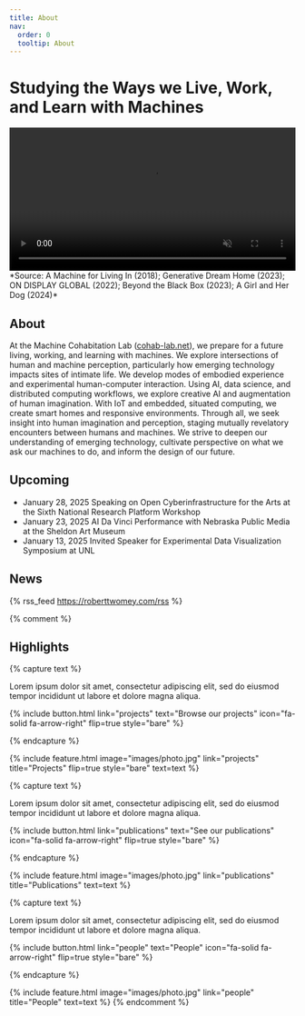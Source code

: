```yaml
---
title: About
nav:
  order: 0
  tooltip: About
---
```


# Studying the Ways we Live, Work, and Learn with Machines

<div class="video-container">
<video class="background"
	loop
	muted
	autoplay
	preload="auto"
  width="100%">
<source src="images/cohab-looper.mp4" type="video/mp4">
</video>
</div>
*Source: A Machine for Living In (2018); Generative Dream Home (2023); ON DISPLAY GLOBAL (2022); Beyond the Black Box (2023); A Girl and Her Dog (2024)*

## About

At the Machine Cohabitation Lab ([cohab-lab.net](https://cohab-lab.net)), we prepare for a future living, working, and learning with machines. We explore intersections of human and machine perception, particularly how emerging technology impacts sites of intimate life. We develop modes of embodied experience and experimental human-computer interaction. Using AI, data science, and distributed computing workflows, we explore creative AI and augmentation of human imagination. With IoT and embedded, situated computing, we create smart homes and responsive environments. Through all, we seek insight into human imagination and perception, staging mutually revelatory encounters between humans and machines. We strive to deepen our understanding of emerging technology, cultivate perspective on what we ask our machines to do, and inform the design of our future.

## Upcoming

- January 28, 2025 Speaking on Open Cyberinfrastructure for the Arts at the Sixth National Research Platform Workshop
- January 23, 2025 AI Da Vinci Performance with Nebraska Public Media at the Sheldon Art Museum
- January 13, 2025 Invited Speaker for Experimental Data Visualization Symposium at UNL

## News

{% rss_feed https://roberttwomey.com/rss %}

{% comment %}
## Highlights

{% capture text %}

Lorem ipsum dolor sit amet, consectetur adipiscing elit, sed do eiusmod tempor incididunt ut labore et dolore magna aliqua.

{%
  include button.html
  link="projects"
  text="Browse our projects"
  icon="fa-solid fa-arrow-right"
  flip=true
  style="bare"
%}

{% endcapture %}

{%
  include feature.html
  image="images/photo.jpg"
  link="projects"
  title="Projects"
  flip=true
  style="bare"
  text=text
%}

{% capture text %}

Lorem ipsum dolor sit amet, consectetur adipiscing elit, sed do eiusmod tempor incididunt ut labore et dolore magna aliqua.

{%
  include button.html
  link="publications"
  text="See our publications"
  icon="fa-solid fa-arrow-right"
  flip=true
  style="bare"
%}

{% endcapture %}

{%
  include feature.html
  image="images/photo.jpg"
  link="publications"
  title="Publications"
  text=text
%}

{% capture text %}

Lorem ipsum dolor sit amet, consectetur adipiscing elit, sed do eiusmod tempor incididunt ut labore et dolore magna aliqua.

{%
  include button.html
  link="people"
  text="People"
  icon="fa-solid fa-arrow-right"
  flip=true
  style="bare"
%}

{% endcapture %}

{%
  include feature.html
  image="images/photo.jpg"
  link="people"
  title="People"
  text=text
%}
{% endcomment %}